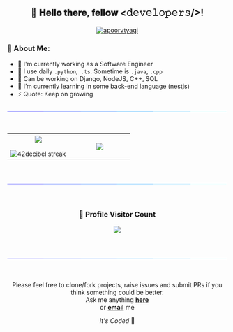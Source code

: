 <!--
==================== Header session ========================
-->

<div align="center">
<h2> 👋 𝐇𝐞𝐥𝐥𝐨 𝐭𝐡𝐞𝐫𝐞, 𝐟𝐞𝐥𝐥𝐨𝐰 <𝚍𝚎𝚟𝚎𝚕𝚘𝚙𝚎𝚛𝚜/>!</h2>
</div>


<!--
==================== Body session ========================
-->

<p align="center">
<a href="https://github.com/JoHyukJun" target="blank"><img align="center" src="https://cdn.jsdelivr.net/npm/simple-icons@3.0.1/icons/github.svg" alt="apoorvtyagi" height="20" width="20" /></a>
</p>

### 🤵 About Me:
- 🏦 I'm currently working as a Software Engineer
- 🤔 I use daily ```.python```,``` .ts```. Sometime is ```.java```, ```.cpp```
- 💬 Can be working on Django, NodeJS, C++, SQL
- 🌱 I’m currently learning in some back-end language (nestjs)
- ⚡ Quote: Keep on growing

<!--
==================== Stat session ========================
-->
<p  align="center">
<img src="https://github.com/JoHyukJun/JoHyukJun/blob/main/gif/barloading.gif"> 
</p>
                  
<br>
  
<table border="0" align="center">
<tr border="0">
<td width="50%" align="center">
  
  <img  align="center"  src="https://github-readme-stats.vercel.app/api?username=JoHyukJun&theme=shades-of-purple&show_icons=true&count_private=true" />
  <br></br>
  <img  title="🔥 Get streak stats for your profile at git.io/streak-stats" alt="42decibel streak" src="https://github-readme-streak-stats.herokuapp.com/?user=JoHyukJun&theme=shades-of-purple&hide_border=true" />

</td>

<td width="50%" align="center">

  <img  align="center"  src="https://github-readme-stats.anuraghazra1.vercel.app/api/top-langs/?username=JoHyukJun&theme=shades-of-purple&hide_border=true&no-bg=true&no-frame=true&hide=javascript,html,css,scss&langs_count=10"/>
  
</td>
</tr>
</table>

<br>

<p  align="center">
<img src="https://github.com/JoHyukJun/JoHyukJun/blob/main/gif/barloading.gif"> 
</p>
 
<br>

<div align=center>
  <h3><b>📍 Profile Visitor Count</b></h3>
</div>
    

<p align="center">
  <a href="https://unluckystrike.com"><img src="https://hits.seeyoufarm.com/api/count/incr/badge.svg?url=https%3A%2F%2Fgithub.com%2FJoHyukJun%2Fhit-counter&count_bg=%23700DD0&title_bg=%23EEEB20&icon=&icon_color=%23E7E7E7&title=hits&edge_flat=false"/></a>
</p>

<br>

<p  align="center">
<img src="https://github.com/JoHyukJun/JoHyukJun/blob/main/gif/barloading.gif"> 
</p>
 
<br>

<!--
==================== End session ========================
-->

<div align="center">

Please feel free to clone/fork projects, raise issues and submit PRs if you think something could be better. <br>
Ask me anything <a href="https://github.com/JoHyukJun/JoHyukJun/issues"><b>here</b></a><br>
or <a href="mailto:hyukzuny@gmail.com"><b>email</b></a> me

<i>It's Coded</i> 🤟
</div>
